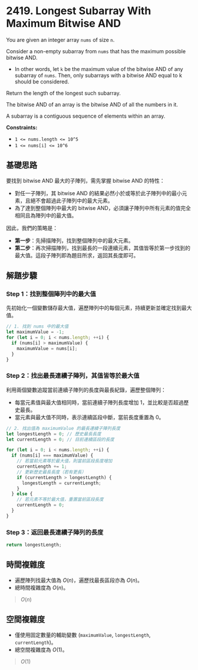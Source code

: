 # 2419. Longest Subarray With Maximum Bitwise AND

You are given an integer array `nums` of size `n`.

Consider a non-empty subarray from `nums` that has the maximum possible bitwise AND.

- In other words, let `k` be the maximum value of the bitwise AND of any subarray of `nums`. 
  Then, only subarrays with a bitwise AND equal to k should be considered.

Return the length of the longest such subarray.

The bitwise AND of an array is the bitwise AND of all the numbers in it.

A subarray is a contiguous sequence of elements within an array.

**Constraints:**

- `1 <= nums.length <= 10^5`
- `1 <= nums[i] <= 10^6`

## 基礎思路

要找到 bitwise AND 最大的子陣列，需先掌握 bitwise AND 的特性：

- 對任一子陣列，其 bitwise AND 的結果必然小於或等於此子陣列中的最小元素，且絕不會超過此子陣列中的最大元素。
- 為了達到整個陣列中最大的 bitwise AND，必須讓子陣列中所有元素的值完全相同且為陣列中的最大值。

因此，我們的策略是：

- **第一步**：先掃描陣列，找到整個陣列中的最大元素。
- **第二步**：再次掃描陣列，找到最長的一段連續元素，其值皆等於第一步找到的最大值。這段子陣列即為題目所求，返回其長度即可。

## 解題步驟

### Step 1：找到整個陣列中的最大值

先初始化一個變數儲存最大值，遍歷陣列中的每個元素，持續更新並確定找到最大值。

```typescript
// 1. 找到 nums 中的最大值
let maximumValue = -1;
for (let i = 0; i < nums.length; ++i) {
  if (nums[i] > maximumValue) {
    maximumValue = nums[i];
  }
}
```
### Step 2：找出最長連續子陣列，其值皆等於最大值

利用兩個變數追蹤當前連續子陣列的長度與最長紀錄，遍歷整個陣列：

- 每當元素值與最大值相同時，當前連續子陣列長度增加 1，並比較是否超過歷史最長。
- 當元素與最大值不同時，表示連續區段中斷，當前長度重置為 0。

```typescript
// 2. 找出值為 maximumValue 的最長連續子陣列長度
let longestLength = 0; // 歷史最長長度
let currentLength = 0; // 目前連續區段的長度

for (let i = 0; i < nums.length; ++i) {
  if (nums[i] === maximumValue) {
    // 若當前元素等於最大值，則當前區段長度增加
    currentLength += 1;
    // 更新歷史最長長度（若有更長）
    if (currentLength > longestLength) {
      longestLength = currentLength;
    }
  } else {
    // 若元素不等於最大值，重置當前區段長度
    currentLength = 0;
  }
}
```

### Step 3：返回最長連續子陣列的長度

```typescript
return longestLength;
```
## 時間複雜度

- 遍歷陣列找最大值為 $O(n)$，遍歷找最長區段亦為 $O(n)$。
- 總時間複雜度為 $O(n)$。

> $O(n)$

## 空間複雜度

- 僅使用固定數量的輔助變數 (`maximumValue`, `longestLength`, `currentLength`)。
- 總空間複雜度為 $O(1)$。

> $O(1)$
